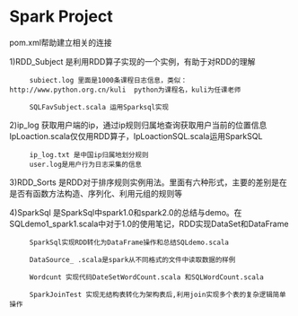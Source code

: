 # Spark  Project 

pom.xml帮助建立相关的连接

1)RDD_Subject 是利用RDD算子实现的一个实例，有助于对RDD的理解

         subiect.log 里面是1000条课程日志信息，类似：http://www.python.org.cn/kuli  python为课程名，kuli为任课老师
		 
		 SQLFavSubject.scala 运用Sparksql实现
		 
		 
2)ip_log  获取用户端的ip，通过ip规则归属地查询获取用户当前的位置信息IpLoaction.scala仅仅用RDD算子，IpLoactionSQL.scala运用SparkSQL
   
         ip_log.txt 是中国ip归属地划分规则
         user.log是用户行为日志采集的信息
   
   
   

 
3)RDD_Sorts 是RDD对于排序规则实例用法。里面有六种形式，主要的差别是在是否有函数方法构造、序列化、利用元组的规则等

4)SparkSql 是SparkSql中spark1.0和spark2.0的总结与demo。在SQLdemo1_spark1.scala中对于1.0的使用笔记，RDD实现DataSet和DataFrame

         SparkSql实现RDD转化为DataFrame操作和总结SQLdemo.scala
		 
		 DataSource_ .scala是spark从不同格式的文件中读取数据的样例
		 
		 Wordcunt 实现代码DateSetWordCount.scala 和SQLWordCount.scala
		 
		 SparkJoinTest 实现无结构表转化为架构表后,利用join实现多个表的复杂逻辑简单操作
		 